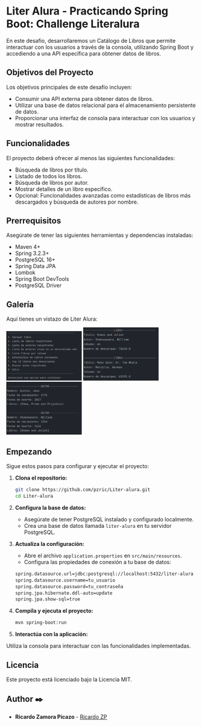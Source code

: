 # Liter Alura - Practicando Spring Boot: Challenge Literalura

En este desafio, desarrollaremos un Catálogo de Libros que permite interactuar con los usuarios a través de la consola, utilizando Spring Boot y accediendo a una API específica para obtener datos de libros.

## Objetivos del Proyecto

Los objetivos principales de este desafío incluyen:

- Consumir una API externa para obtener datos de libros.
- Utilizar una base de datos relacional para el almacenamiento persistente de datos.
- Proporcionar una interfaz de consola para interactuar con los usuarios y mostrar resultados.

## Funcionalidades

El proyecto deberá ofrecer al menos las siguientes funcionalidades:

- Búsqueda de libros por título.
- Listado de todos los libros.
- Búsqueda de libros por autor.
- Mostrar detalles de un libro específico.
- Opcional: Funcionalidades avanzadas como estadísticas de libros más descargados y búsqueda de autores por nombre.

## Prerrequisitos

Asegúrate de tener las siguientes herramientas y dependencias instaladas:

- Maven 4+
- Spring 3.2.3+
- PostgreSQL 16+
- Spring Data JPA
- Lombok
- Spring Boot DevTools
- PostgreSQL Driver


## Galería

Aquí tienes un vistazo de Liter Alura:

<img src="img/1.png" alt="HttpRequest" width="200"/>
<img src="img/2.png" alt="HttpRequest" width="200"/>
<img src="img/3.png" alt="HttpRequest" width="200"/>

## Empezando

Sigue estos pasos para configurar y ejecutar el proyecto:

1. **Clona el repositorio:**

   ```bash
   git clone https://github.com/pzric/Liter-alura.git
   cd Liter-alura

2. **Configura la base de datos:**
   - Asegúrate de tener PostgreSQL instalado y configurado localmente.
   - Crea una base de datos llamada `liter-alura` en tu servidor PostgreSQL.

3. **Actualiza la configuración:**

   - Abre el archivo `application.properties` en `src/main/resources`.
   - Configura las propiedades de conexión a tu base de datos:
   ```bash
   spring.datasource.url=jdbc:postgresql://localhost:5432/liter-alura
   spring.datasource.username=tu_usuario
   spring.datasource.password=tu_contraseña
   spring.jpa.hibernate.ddl-auto=update
   spring.jpa.show-sql=true

4. **Compila y ejecuta el proyecto:**
   ```bash
   mvn spring-boot:run
   
5. **Interactúa con la aplicación:**

Utiliza la consola para interactuar con las funcionalidades implementadas.

## Licencia
Este proyecto está licenciado bajo la Licencia MIT.

## Author ✒️

* **Ricardo Zamora Picazo** - [Ricardo ZP](https://github.com/pzric)
